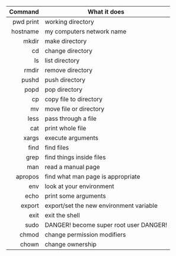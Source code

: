 | Command | What it does |
|--------:|--------------|
| pwd print | working directory |
| hostname  | my computers network name |
| mkdir | make directory |
| cd  | change directory |
| ls  | list directory |
| rmdir | remove directory |
| pushd | push directory |
| popd  | pop directory |
| cp  | copy file to directory |
| mv  | move file or directory |
| less  | pass through a file |
| cat | print whole file |
| xargs | execute arguments |
| find  | find files |
| grep  | find things inside files |
| man | read a manual page |
| apropos | find what man page is appropriate |
| env | look at your environment |
| echo  | print some arguments |
| export  | export/set the new environment variable |
| exit  | exit the shell |
| sudo  | DANGER! become super root user DANGER! |
| chmod | change permission modifiers |
| chown | change ownership |

